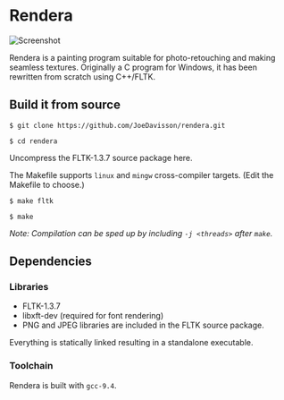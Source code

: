 Rendera
=======

![Screenshot](https://raw.githubusercontent.com/Mortis69/rendera/master/screenshots/screenshot.png)

Rendera is a painting program suitable for photo-retouching and making seamless
textures. Originally a C program for Windows, it has been rewritten from scratch using
C++/FLTK.

## Build it from source
```$ git clone https://github.com/JoeDavisson/rendera.git```

```$ cd rendera```

Uncompress the FLTK-1.3.7 source package here.

The Makefile supports ```linux``` and ```mingw``` cross-compiler targets.
(Edit the Makefile to choose.)

```$ make fltk```

```$ make```

*Note: Compilation can be sped up by including ```-j <threads>``` after ```make```.*

## Dependencies

### Libraries

 * FLTK-1.3.7
 * libxft-dev (required for font rendering)
 * PNG and JPEG libraries are included in the FLTK source package.

Everything is statically linked resulting in a standalone executable.

### Toolchain

Rendera is built with ```gcc-9.4```.

